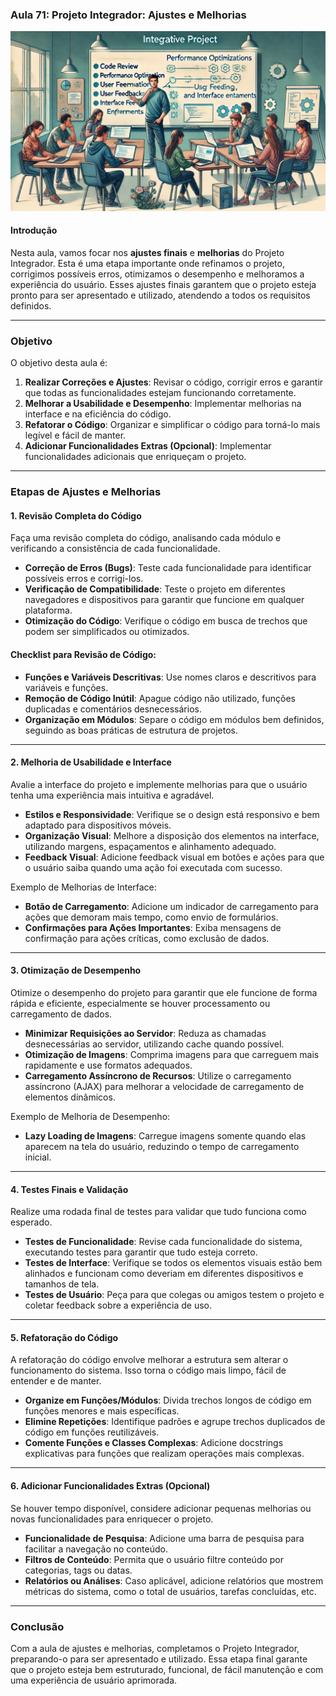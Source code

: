 ### Aula 71: Projeto Integrador: Ajustes e Melhorias
![](./assets/71.jpeg)
#### Introdução

Nesta aula, vamos focar nos **ajustes finais** e **melhorias** do Projeto Integrador. Esta é uma etapa importante onde refinamos o projeto, corrigimos possíveis erros, otimizamos o desempenho e melhoramos a experiência do usuário. Esses ajustes finais garantem que o projeto esteja pronto para ser apresentado e utilizado, atendendo a todos os requisitos definidos.

---

### Objetivo

O objetivo desta aula é:

1. **Realizar Correções e Ajustes**: Revisar o código, corrigir erros e garantir que todas as funcionalidades estejam funcionando corretamente.
2. **Melhorar a Usabilidade e Desempenho**: Implementar melhorias na interface e na eficiência do código.
3. **Refatorar o Código**: Organizar e simplificar o código para torná-lo mais legível e fácil de manter.
4. **Adicionar Funcionalidades Extras (Opcional)**: Implementar funcionalidades adicionais que enriqueçam o projeto.

---

### Etapas de Ajustes e Melhorias

#### 1. Revisão Completa do Código

Faça uma revisão completa do código, analisando cada módulo e verificando a consistência de cada funcionalidade.

- **Correção de Erros (Bugs)**: Teste cada funcionalidade para identificar possíveis erros e corrigi-los. 
- **Verificação de Compatibilidade**: Teste o projeto em diferentes navegadores e dispositivos para garantir que funcione em qualquer plataforma.
- **Otimização do Código**: Verifique o código em busca de trechos que podem ser simplificados ou otimizados.

#### Checklist para Revisão de Código:

- **Funções e Variáveis Descritivas**: Use nomes claros e descritivos para variáveis e funções.
- **Remoção de Código Inútil**: Apague código não utilizado, funções duplicadas e comentários desnecessários.
- **Organização em Módulos**: Separe o código em módulos bem definidos, seguindo as boas práticas de estrutura de projetos.

---

#### 2. Melhoria de Usabilidade e Interface

Avalie a interface do projeto e implemente melhorias para que o usuário tenha uma experiência mais intuitiva e agradável.

- **Estilos e Responsividade**: Verifique se o design está responsivo e bem adaptado para dispositivos móveis.
- **Organização Visual**: Melhore a disposição dos elementos na interface, utilizando margens, espaçamentos e alinhamento adequado.
- **Feedback Visual**: Adicione feedback visual em botões e ações para que o usuário saiba quando uma ação foi executada com sucesso.

Exemplo de Melhorias de Interface:
- **Botão de Carregamento**: Adicione um indicador de carregamento para ações que demoram mais tempo, como envio de formulários.
- **Confirmações para Ações Importantes**: Exiba mensagens de confirmação para ações críticas, como exclusão de dados.

---

#### 3. Otimização de Desempenho

Otimize o desempenho do projeto para garantir que ele funcione de forma rápida e eficiente, especialmente se houver processamento ou carregamento de dados.

- **Minimizar Requisições ao Servidor**: Reduza as chamadas desnecessárias ao servidor, utilizando cache quando possível.
- **Otimização de Imagens**: Comprima imagens para que carreguem mais rapidamente e use formatos adequados.
- **Carregamento Assíncrono de Recursos**: Utilize o carregamento assíncrono (AJAX) para melhorar a velocidade de carregamento de elementos dinâmicos.

Exemplo de Melhoria de Desempenho:
- **Lazy Loading de Imagens**: Carregue imagens somente quando elas aparecem na tela do usuário, reduzindo o tempo de carregamento inicial.

---

#### 4. Testes Finais e Validação

Realize uma rodada final de testes para validar que tudo funciona como esperado.

- **Testes de Funcionalidade**: Revise cada funcionalidade do sistema, executando testes para garantir que tudo esteja correto.
- **Testes de Interface**: Verifique se todos os elementos visuais estão bem alinhados e funcionam como deveriam em diferentes dispositivos e tamanhos de tela.
- **Testes de Usuário**: Peça para que colegas ou amigos testem o projeto e coletar feedback sobre a experiência de uso.

---

#### 5. Refatoração do Código

A refatoração do código envolve melhorar a estrutura sem alterar o funcionamento do sistema. Isso torna o código mais limpo, fácil de entender e de manter.

- **Organize em Funções/Módulos**: Divida trechos longos de código em funções menores e mais específicas.
- **Elimine Repetições**: Identifique padrões e agrupe trechos duplicados de código em funções reutilizáveis.
- **Comente Funções e Classes Complexas**: Adicione docstrings explicativas para funções que realizam operações mais complexas.

---

#### 6. Adicionar Funcionalidades Extras (Opcional)

Se houver tempo disponível, considere adicionar pequenas melhorias ou novas funcionalidades para enriquecer o projeto.

- **Funcionalidade de Pesquisa**: Adicione uma barra de pesquisa para facilitar a navegação no conteúdo.
- **Filtros de Conteúdo**: Permita que o usuário filtre conteúdo por categorias, tags ou datas.
- **Relatórios ou Análises**: Caso aplicável, adicione relatórios que mostrem métricas do sistema, como o total de usuários, tarefas concluídas, etc.

---

### Conclusão

Com a aula de ajustes e melhorias, completamos o Projeto Integrador, preparando-o para ser apresentado e utilizado. Essa etapa final garante que o projeto esteja bem estruturado, funcional, de fácil manutenção e com uma experiência de usuário aprimorada.